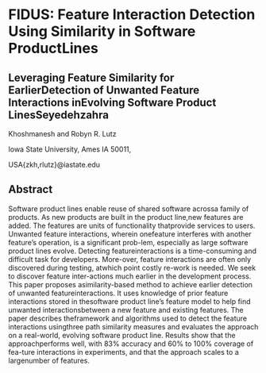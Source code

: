 # FIDUS:  Feature  Interaction  Detection  Using  Similarity  in  Software  ProductLines

## Leveraging Feature Similarity for EarlierDetection of Unwanted Feature Interactions inEvolving Software Product LinesSeyedehzahra 

Khoshmanesh and Robyn R. Lutz

Iowa State University, Ames IA 50011, 

USA{zkh,rlutz}@iastate.edu


## Abstract

Software product lines enable reuse of shared software acrossa  family  of  products.  As  new  products  are  built  in  the  product  line,new  features  are  added.  The  features  are  units  of  functionality  thatprovide  services  to  users.  Unwanted  feature  interactions,  wherein  onefeature interferes with another feature’s operation, is a significant prob-lem, especially as large software product lines evolve. Detecting featureinteractions is a time-consuming and difficult task for developers. More-over,  feature  interactions  are  often  only  discovered  during  testing,  atwhich point costly re-work is needed. We seek to discover feature inter-actions much earlier in the development process. This paper proposes asimilarity-based method to achieve earlier detection of unwanted featureinteractions. It uses knowledge of prior feature interactions stored in thesoftware product line’s feature model to help find unwanted interactionsbetween  a  new  feature  and  existing  features.  The  paper  describes  theframework and algorithms used to detect the feature interactions usingthree  path  similarity  measures  and  evaluates  the  approach  on  a  real-world, evolving software product line. Results show that the approachperforms  well,  with  83%  accuracy  and  60%  to  100%  coverage  of  fea-ture interactions in experiments, and that the approach scales to a largenumber of features.
